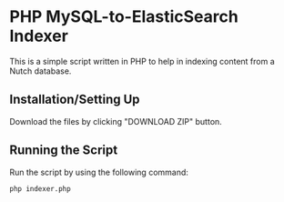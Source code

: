 # PHP MySQL-to-ElasticSearch Indexer

This is a simple script written in PHP to help in indexing content from a Nutch database.

## Installation/Setting Up
Download the files by clicking "DOWNLOAD ZIP" button.

## Running the Script
Run the script by using the following command:
```
php indexer.php
```